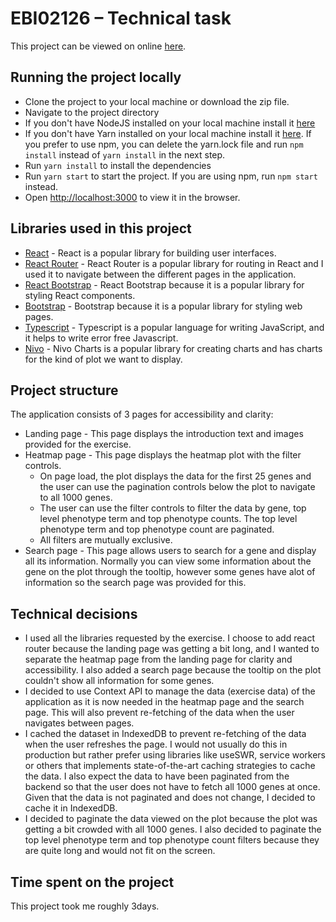 # EBI02126 – Technical task

This project can be viewed on online [here](http://aws-impc-project.s3-website.eu-central-1.amazonaws.com).

## Running the project locally
* Clone the project to your local machine or download the zip file.
* Navigate to the project directory
* If you don't have NodeJS installed on your local machine install it [here](https://nodejs.org/en/download)
* If you don't have Yarn installed on your local machine install it [here](https://classic.yarnpkg.com/en/docs/install/#windows-stable). If you prefer to use npm, you can delete the yarn.lock file and run `npm install` instead of `yarn install` in the next step.
* Run `yarn install` to install the dependencies
* Run `yarn start` to start the project. If you are using npm, run `npm start` instead.
* Open [http://localhost:3000](http://localhost:3000) to view it in the browser.

## Libraries used in this project
* [React](https://reactjs.org/) - React is a popular library for building user interfaces.
* [React Router](https://reactrouter.com/) - React Router is a popular library for routing in React and I used it to navigate between the different pages in the application.
* [React Bootstrap](https://react-bootstrap.github.io/) - React Bootstrap because it is a popular library for styling React components.
* [Bootstrap](https://getbootstrap.com/) - Bootstrap because it is a popular library for styling web pages.
* [Typescript](https://www.typescriptlang.org/) - Typescript is a popular language for writing JavaScript, and it helps to write error free Javascript.
* [Nivo](https://nivo.rocks/) - Nivo Charts is a popular library for creating charts and has charts for the kind of plot we want to display.


## Project structure
The application consists of 3 pages for accessibility and clarity:
* Landing page - This page displays the introduction text and images provided for the exercise.
* Heatmap page - This page displays the heatmap plot with the filter controls.
  * On page load, the plot displays the data for the first 25 genes and the user can use the pagination controls below the plot to navigate to all 1000 genes.
  * The user can use the filter controls to filter the data by gene, top level phenotype term and top phenotype counts. The top level phenotype term and top phenotype count are paginated.
  * All filters are mutually exclusive.
* Search page - This page allows users to search for a gene and display all its information. Normally you can view some information about the gene on the plot through the tooltip, however some genes have alot of information so the search page was provided for this.

## Technical decisions
* I used all the libraries requested by the exercise. I choose to add react router because the landing page was getting a
bit long, and I wanted to separate the heatmap page from the landing page for clarity and accessibility. I also added a search page because the tooltip
on the plot couldn't show all information for some genes.
* I decided to use Context API to manage the data (exercise data) of the application as it is now needed in the heatmap page and the search page.
This will also prevent re-fetching of the data when the user navigates between pages.
* I cached the dataset in IndexedDB to prevent re-fetching of the data when the user refreshes the page. I would not usually do this
in production but rather prefer using libraries like useSWR, service workers or others that implements state-of-the-art caching strategies to cache the data. I also expect the data to have been paginated
from the backend so that the user does not have to fetch all 1000 genes at once. Given that the data is not paginated and does not change, I decided to cache it in IndexedDB.
* I decided to paginate the data viewed on the plot because the plot was getting a bit crowded with all 1000 genes. I also decided to paginate the top level phenotype term and top phenotype count filters because they are quite long and would not fit on the screen.

## Time spent on the project
This project took me roughly 3days.
